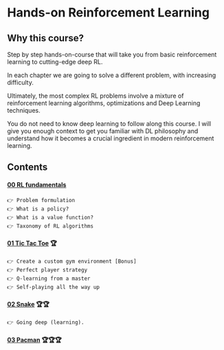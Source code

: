 # Hands-on Reinforcement Learning 

## Why this course?

Step by step hands-on-course that will take you from basic reinforcement learning to cutting-edge deep RL.

In each chapter we are going to solve a different problem, with increasing difficulty.

Ultimately, the most complex RL problems involve a mixture of reinforcement learning algorithms, optimizations and Deep Learning techniques.

You do not need to know deep learning to follow along this course.
I will give you enough context to get you familiar with DL philosophy and understand
how it becomes a crucial ingredient in modern reinforcement learning.


## Contents

#### [00 RL fundamentals]()

    👉 Problem formulation
    👉 What is a policy?
    👉 What is a value function? 
    👉 Taxonomy of RL algorithms 

#### [01 Tic Tac Toe]() 🏆

    👉 Create a custom gym environment [Bonus] 
    👉 Perfect player strategy
    👉 Q-learning from a master
    👉 Self-playing all the way up
    
#### [02 Snake]() 🏆🏆

    👉 Going deep (learning).

#### [03 Pacman]() 🏆🏆🏆


    
        

    
